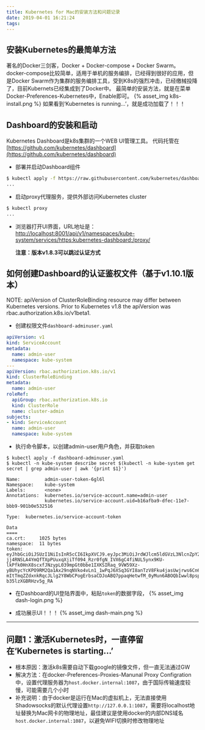 ```yaml
---
title: Kubernetes for Mac的安装方法和问题记录
date: 2019-04-01 16:21:24
tags:
---
```


## 安装Kubernetes的最简单方法

著名的Docker三剑客，Docker + Docker-compose + Docker Swarm。
docker-compose比较简单，适用于单机的服务编排，已经得到很好的应用，但是Docker Swarm作为集群的服务编排工具，受到K8s的强烈冲击，已经缴械投降了，目前Kubernets已经集成到了Docker中。
最简单的安装方法，就是在菜单Docker-Preferences-Kubernetes中，Enable即可。
{% asset_img k8s-install.png %}
如果看到‘Kubernetes is running...’，就是成功加载了！！！

## Dashboard的安装和启动

Kubernetes Dashboard是k8s集群的一个WEB UI管理工具。
代码托管在[https://github.com/kubernetes/dashboard](https://github.com/kubernetes/dashboard)

- 部署并启动Dashboard组件

```bash
$ kubectl apply -f https://raw.githubusercontent.com/kubernetes/dashboard/v1.10.1/src/deploy/recommended/kubernetes-dashboard.yaml
...
```

- 启动proxy代理服务，提供外部访问Kubernetes cluster

``` bash
$ kubectl proxy
...

```

- 浏览器打开UI界面，URL地址是：
[http://localhost:8001/api/v1/namespaces/kube-system/services/https:kubernetes-dashboard:/proxy/](http://localhost:8001/api/v1/namespaces/kube-system/services/https:kubernetes-dashboard:/proxy/)

  **注意：版本v1.8.3可以跳过认证方式**

## 如何创建Dashboard的认证鉴权文件（基于v1.10.1版本）

NOTE: apiVersion of ClusterRoleBinding resource may differ between Kubernetes versions. Prior to Kubernetes v1.8 the apiVersion was rbac.authorization.k8s.io/v1beta1.

- 创建权限文件`dashboard-adminuser.yaml`

```yaml
apiVersion: v1
kind: ServiceAccount
metadata:
  name: admin-user
  namespace: kube-system
---
apiVersion: rbac.authorization.k8s.io/v1
kind: ClusterRoleBinding
metadata:
  name: admin-user
roleRef:
  apiGroup: rbac.authorization.k8s.io
  kind: ClusterRole
  name: cluster-admin
subjects:
- kind: ServiceAccount
  name: admin-user
  namespace: kube-system
```

- 执行命令脚本，以创建admin-user用户角色，并获取token

``` console
$ kubectl apply -f dashboard-adminuser.yaml
$ kubectl -n kube-system describe secret $(kubectl -n kube-system get secret | grep admin-user | awk '{print $1}')

Name:         admin-user-token-6gl6l
Namespace:    kube-system
Labels:       <none>
Annotations:  kubernetes.io/service-account.name=admin-user
              kubernetes.io/service-account.uid=b16afba9-dfec-11e7-bbb9-901b0e532516

Type:  kubernetes.io/service-account-token

Data
====
ca.crt:     1025 bytes
namespace:  11 bytes
token:      eyJhbGciOiJSUzI1NiIsInR5cCI6IkpXVCJ9.eyJpc3MiOiJrdWJlcm5ldGVzL3NlcnZpY2VhY2NvdW50Iiwia3ViZXJuZXRlcy5pby9zZXJ2aWNlYWNjb3VudC9uYW1lc3BhY2UiOiJrdWJlLXN5c3RlbSIsImt1YmVybmV0ZXMuaW8vc2VydmljZWFjY291bnQvc2VjcmV0Lm5hbWUiOiJhZG1pbi11c2VyLXRva2VuLTZnbDZsIiwia3ViZXJuZXRlcy5pby9zZXJ2aWNlYWNjb3VudC9zZXJ2aWNlLWFjY291bnQubmFtZSI6ImFkbWluLXVzZXIiLCJrdWJlcm5ldGVzLmlvL3NlcnZpY2VhY2NvdW50L3NlcnZpY2UtYWNjb3VudC51aWQiOiJiMTZhZmJhOS1kZmVjLTExZTctYmJiOS05MDFiMGU1MzI1MTYiLCJzdWIiOiJzeXN0ZW06c2VydmljZWFjY291bnQ6a3ViZS1zeXN0ZW06YWRtaW4tdXNlciJ9.M70CU3lbu3PP4OjhFms8PVL5pQKj-jj4RNSLA4YmQfTXpPUuxqXjiTf094_Rzr0fgN_IVX6gC4fiNUL5ynx9KU-lkPfk0HnX8scxfJNzypL039mpGt0bbe1IXKSIRaq_9VW59Xz-yBUhycYcKPO9RM2Qa1Ax29nqNVko4vLn1_1wPqJ6XSq3GYI8anTzV8Fku4jasUwjrws6Cn6_sPEGmL54sq5R4Z5afUtv-mItTmqZZdxnkRqcJLlg2Y8WbCPogErbsaCDJoABQ7ppaqHetwfM_0yMun6ABOQbIwwl8pspJhpplKwyo700OSpvTT9zlBsu-b35lzXGBRHzv5g_RA
```

- 在Dashboard的UI登陆界面中，粘贴`token`的数据字段，
{% asset_img dash-login.png %}

- 成功展示UI！！！
{% asset_img dash-main.png %}

---

## 问题1：激活Kubernetes时，一直停留在‘Kubernetes is starting...’

- 根本原因：激活k8s需要自动下载google的镜像文件，但一直无法通过GW
- 解决方法：在docker-Preferences-Proxies-Manunal Proxy Configration中，设置代理服务器为`host.docker.internal:1087`，由于国际传输速度较慢，可能需要几个小时
- 补充说明：由于docker是运行在Mac的虚拟机上，无法直接使用Shadowsocks的默认代理设置`http://127.0.0.1:1087`，需要将localhost地址替换为Mac网卡的物理地址，最佳建议是使用docker的内部DNS域名`host.docker.internal:1087`，以避免WIFI切换时修改物理地址
